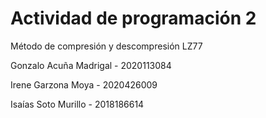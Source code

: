 # Actividad de programación 2

Método de compresión y descompresión LZ77

Gonzalo Acuña Madrigal - 2020113084

Irene Garzona Moya - 2020426009

Isaías Soto Murillo - 2018186614

